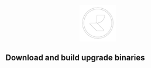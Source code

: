 <p align="center">
  <img height="100" height="auto" src="https://raw.githubusercontent.com/Nodesboard/networks/main/logos/realio.png">
</p>



## Download and build upgrade binaries
